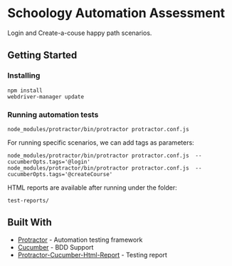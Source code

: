 # Schoology Automation Assessment

Login and Create-a-couse happy path scenarios.

## Getting Started

### Installing

```
npm install
webdriver-manager update
```

### Running automation tests

```
node_modules/protractor/bin/protractor protractor.conf.js
```

For running specific scenarios, we can add tags as parameters:

```
node_modules/protractor/bin/protractor protractor.conf.js  --cucumberOpts.tags='@login'
node_modules/protractor/bin/protractor protractor.conf.js  --cucumberOpts.tags='@createCourse'
```
HTML reports are available after running under the folder:

```
test-reports/
```
## Built With

* [Protractor](https://www.protractortest.org) - Automation testing framework
* [Cucumber](https://cucumber.io) - BDD Support
* [Protractor-Cucumber-Html-Report](https://github.com/wswebcreation/protractor-multiple-cucumber-html-reporter-plugin) - Testing report
